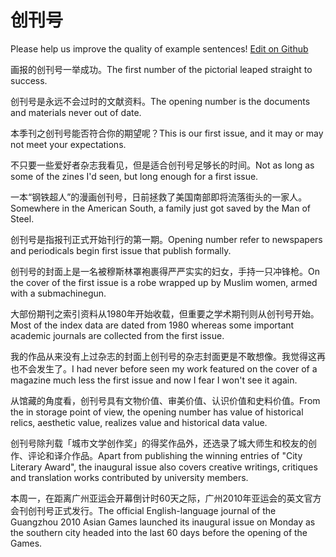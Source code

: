 # 创刊号

Please help us improve the quality of example sentences! [Edit on Github](https://github.com/jiyushe/jiyu-example-sentence-source/blob/main/chinese/chuangkanhao.md)

<p><span class="chinese">画报的创刊号一举成功。</span><span class="english">The first number of the pictorial leaped straight to success.</span></p>

<p><span class="chinese">创刊号是永远不会过时的文献资料。</span><span class="english">The opening number is the documents and materials never out of date.</span></p>

<p><span class="chinese">本季刊之创刊号能否符合你的期望呢？</span><span class="english">This is our first issue, and it may or may not meet your expectations.</span></p>

<p><span class="chinese">不只要一些爱好者杂志我看见，但是适合创刊号足够长的时间。</span><span class="english">Not as long as some of the zines I'd seen, but long enough for a first issue.</span></p>

<p><span class="chinese">一本“钢铁超人”的漫画创刊号，日前拯救了美国南部即将流落街头的一家人。</span><span class="english">Somewhere in the American South, a family just got saved by the Man of Steel.</span></p>

<p><span class="chinese">创刊号是指报刊正式开始刊行的第一期。</span><span class="english">Opening number refer to newspapers and periodicals begin first issue that publish formally.</span></p>

<p><span class="chinese">创刊号的封面上是一名被穆斯林罩袍裹得严严实实的妇女，手持一只冲锋枪。</span><span class="english">On the cover of the first issue is a robe wrapped up by Muslim women, armed with a submachinegun.</span></p>

<p><span class="chinese">大部份期刊之索引资料从1980年开始收载，但重要之学术期刊则从创刊号开始。</span><span class="english">Most of the index data are dated from 1980 whereas some important academic journals are collected from the first issue.</span></p>

<p><span class="chinese">我的作品从来没有上过杂志的封面上创刊号的杂志封面更是不敢想像。我觉得这再也不会发生了。</span><span class="english">I had never before seen my work featured on the cover of a magazine much less the first issue and now I fear I won't see it again.</span></p>

<p><span class="chinese">从馆藏的角度看，创刊号具有文物价值、审美价值、认识价值和史料价值。</span><span class="english">From the in storage point of view, the opening number has value of historical relics, aesthetic value, realizes value and historical data value.</span></p>

<p><span class="chinese">创刊号除刋载「城市文学创作奖」的得奖作品外，还选录了城大师生和校友的创作、评论和译介作品。</span><span class="english">Apart from publishing the winning entries of "City Literary Award", the inaugural issue also covers creative writings, critiques and translation works contributed by university members.</span></p>

<p><span class="chinese">本周一，在距离广州亚运会开幕倒计时60天之际，广州2010年亚运会的英文官方会刊创刊号正式发行。</span><span class="english">The official English-language journal of the Guangzhou 2010 Asian Games launched its inaugural issue on Monday as the southern city headed into the last 60 days before the opening of the Games.</span></p>


